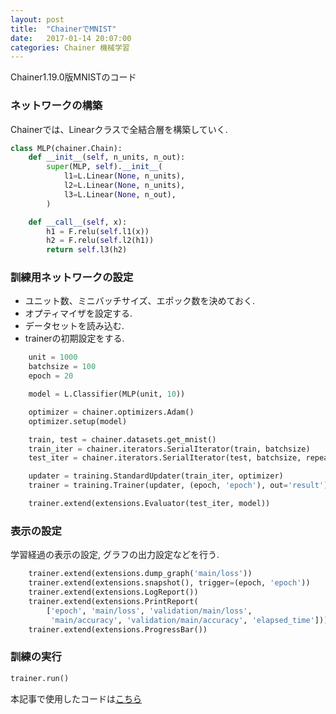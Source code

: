 ```yaml
---
layout: post
title:  "ChainerでMNIST"
date:   2017-01-14 20:07:00
categories: Chainer 機械学習
---
```


Chainer1.19.0版MNISTのコード

### ネットワークの構築
Chainerでは、Linearクラスで全結合層を構築していく.

``` python
class MLP(chainer.Chain):
    def __init__(self, n_units, n_out):
        super(MLP, self).__init__(
            l1=L.Linear(None, n_units),
            l2=L.Linear(None, n_units),
            l3=L.Linear(None, n_out),
        )

    def __call__(self, x):
        h1 = F.relu(self.l1(x))
        h2 = F.relu(self.l2(h1))
        return self.l3(h2)
```

### 訓練用ネットワークの設定

* ユニット数、ミニバッチサイズ、エポック数を決めておく.
* オプティマイザを設定する.
* データセットを読み込む.
* trainerの初期設定をする.

``` python
    unit = 1000
    batchsize = 100
    epoch = 20

    model = L.Classifier(MLP(unit, 10))

    optimizer = chainer.optimizers.Adam()
    optimizer.setup(model)

    train, test = chainer.datasets.get_mnist()
    train_iter = chainer.iterators.SerialIterator(train, batchsize)
    test_iter = chainer.iterators.SerialIterator(test, batchsize, repeat=False, shuffle=False)

    updater = training.StandardUpdater(train_iter, optimizer)
    trainer = training.Trainer(updater, (epoch, 'epoch'), out='result')

    trainer.extend(extensions.Evaluator(test_iter, model))
```

### 表示の設定

学習経過の表示の設定, グラフの出力設定などを行う.

``` python
    trainer.extend(extensions.dump_graph('main/loss'))
    trainer.extend(extensions.snapshot(), trigger=(epoch, 'epoch'))
    trainer.extend(extensions.LogReport())
    trainer.extend(extensions.PrintReport(
        ['epoch', 'main/loss', 'validation/main/loss',
         'main/accuracy', 'validation/main/accuracy', 'elapsed_time']))
    trainer.extend(extensions.ProgressBar())
```

### 訓練の実行

``` python
trainer.run()
```

本記事で使用したコードは[こちら](https://github.com/nocotan/chainer-example/blob/master/examples/mnist-mlp.py)
